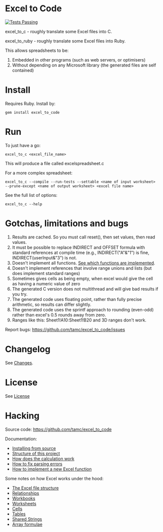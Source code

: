 # Excel to Code

[![Tests Passing](https://travis-ci.org/tamc/excel_to_code.svg?branch=master)](https://travis-ci.org/tamc/excel_to_code)

excel_to_c - roughly translate some Excel files into C.

excel_to_ruby - roughly translate some Excel files into Ruby.

This allows spreadsheets to be:

1. Embedded in other programs (such as web servers, or optimisers)
2. Without depending on any Microsoft library (the generated files are self contained)

# Install

Requires Ruby. Install by:

    gem install excel_to_code

# Run

To just have a go:

	excel_to_c <excel_file_name>

This will produce a file called excelspreadsheet.c

For a more complex spreadsheet:
	
	excel_to_c --compile --run-tests --settable <name of input worksheet> --prune-except <name of output worksheet> <excel file name> 
	
See the full list of options:

	excel_to_c --help

# Gotchas, limitations and bugs

1. Results are cached. So you must call reset(), then set values, then read values.
2. It must be possible to replace INDIRECT and OFFSET formula with standard references at compile time (e.g., INDIRECT("A"&"1") is fine, INDIRECT(userInput&"3") is not.
3. Doesn't implement all functions. [See which functions are implemented](docs/Which_functions_are_implemented.md).
4. Doesn't implement references that involve range unions and lists (but does implement standard ranges)
5. Sometimes gives cells as being empty, when excel would give the cell as having a numeric value of zero
6. The generated C version does not multithread and will give bad results if you try.
7. The generated code uses floating point, rather than fully precise arithmetic, so results can differ slightly.
8. The generated code uses the sprintf approach to rounding (even-odd) rather than excel's 0.5 rounds away from zero.
9. Ranges like this: Sheet1!A10:Sheet1!B20 and 3D ranges don't work.

Report bugs: <https://github.com/tamc/excel_to_code/issues>

# Changelog

See [Changes](CHANGES.md).

# License

See [License](LICENSE.md)

# Hacking

Source code: <https://github.com/tamc/excel_to_code>

Documentation:

* [Installing from source](docs/installing_from_source.md)
* [Structure of this project](docs/structure_of_this_project.md)
* [How does the calculation work](docs/how_does_the_calculation_work.md)
* [How to fix parsing errors](docs/How_to_fix_parsing_errors.md)
* [How to implement a new Excel function](docs/How_to_add_a_missing_function.md)

Some notes on how Excel works under the hood:

* [The Excel file structure](docs/implementation/excel_file_structure.md)
* [Relationships](docs/implementation/relationships.md)
* [Workbooks](docs/implementation/workbook.md)
* [Worksheets](docs/implementation/worksheets.md)
* [Cells](docs/implementation/cell.md)
* [Tables](docs/implementation/tables.md)
* [Shared Strings](docs/implementation/shared_strings.md)
* [Array formulae](docs/implementation/array_formulae.md)

